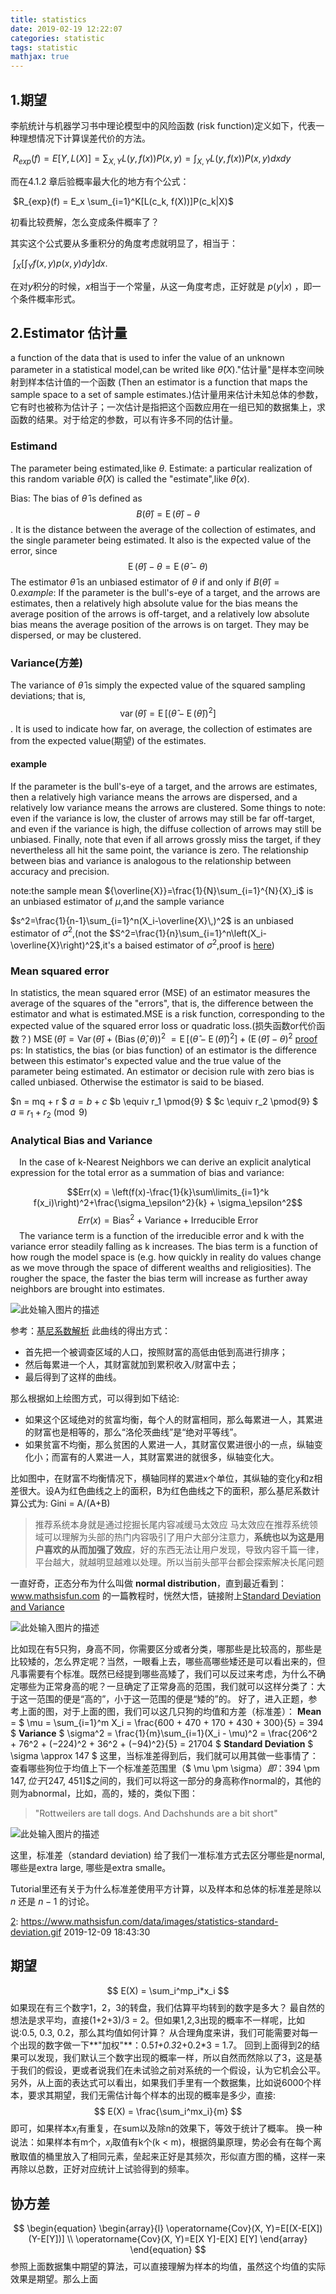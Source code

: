 ```yaml
---
title: statistics
date: 2019-02-19 12:22:07
categories: statistic
tags: statistic
mathjax: true
---
```

## 1.期望

李航统计与机器学习书中理论模型中的风险函数 (risk function)定义如下，代表一种理想情况下计算误差代价的方法。

​              $R_{exp}(f) = E[Y, L(X)] = \sum_{X,Y}L(y, f(x))P(x, y) = \int_{X,Y}L(y,f(x))P(x,y)dxdy$

而在4.1.2 章后验概率最大化的地方有个公式：

​               $R_{exp}(f) = E_x \sum_{i=1}^K[L(c_k, f(X))]P(c_k|X)$

初看比较费解，怎么变成条件概率了？

<!-- more -->

其实这个公式要从多重积分的角度考虑就明显了，相当于：

​                             $\int_X[\int_Y f(x,y)p(x,y)dy]dx$.

在对$y$积分的时候，$x$相当于一个常量，从这一角度考虑，正好就是 $p(y|x)$ ，即一个条件概率形式。

## 2.Estimator 估计量

 a function of the data that is used to infer the value of an unknown parameter in a statistical model,can be writed like $\hat{\theta}(X)$."估计量"是样本空间映射到样本估计值的一个函数 (Then an estimator is a function that maps the sample space to a set of sample estimates.)估计量用来估计未知总体的参数，它有时也被称为估计子；一次估计是指把这个函数应用在一组已知的数据集上，求函数的结果。对于给定的参数，可以有许多不同的估计量。

### Estimand

 The parameter being estimated,like $\theta$.
 Estimate: a particular realization of this random variable $\hat{\theta}(X)$  is called the "estimate",like $\hat{\theta}(x)$.

Bias: The bias of $\widehat{\theta}$ is defined as $$B(\widehat{ \theta }) = \operatorname{ E }(\widehat{ \theta }) - \theta$$.
It is the distance between the average of the collection of estimates, and the single parameter being estimated. It also is the expected value of the error, since
$$\operatorname{E}(\widehat{\theta}) - \theta = \operatorname{E}(\widehat{ \theta } - \theta)$$
The estimator $\widehat{\theta}$ is an unbiased estimator of  $\theta$  if and only if $B(\widehat{ \theta }) = 0$.*example*: If the parameter is the bull's-eye of a target, and the arrows are estimates, then a relatively high absolute value for the bias means the average position of the arrows is off-target, and a relatively low absolute bias means the average position of the arrows is on target. They may be dispersed, or may be clustered.

### Variance(方差)

 The variance of $\widehat{\theta}$ is simply the expected value of the squared sampling deviations; that is, $$\operatorname{var}(\widehat{ \theta }) = \operatorname{E}[(\widehat{ \theta } - \operatorname{E}(\widehat{\theta}) )^2]$$. It is used to indicate how far, on average, the collection of estimates are from the expected value(期望) of the estimates.

#### example

If the parameter is the bull's-eye of a target, and the arrows are estimates, then a relatively high variance means the arrows are dispersed, and a relatively low variance means the arrows are clustered. Some things to note: even if the variance is low, the cluster of arrows may still be far off-target, and even if the variance is high, the diffuse collection of arrows may still be unbiased. Finally, note that even if all arrows grossly miss the target, if they nevertheless all hit the same point, the variance is zero.
The relationship between bias and variance is analogous to the relationship between accuracy and precision.

 note:the sample mean ${\overline{X}}=\frac{1}{N}\sum_{i=1}^{N}{X}_i$ is an unbiased estimator of $μ$,and the sample variance

$s^2=\frac{1}{n-1}\sum_{i=1}^n(X_i-\overline{X}\,)^2$ is an unbiased estimator of $σ^2$,(not the
$S^2=\frac{1}{n}\sum_{i=1}^n\left(X_i-\overline{X}\right)^2$,it's a baised estimator of $σ^2$,proof is [here][1])

### Mean squared error

In statistics, the mean squared error (MSE) of an estimator measures the average of the squares of the "errors", that is, the difference between the estimator and what is estimated.MSE is a risk function, corresponding to the expected value of the squared error loss or quadratic loss.(损失函数or代价函数？)
$\operatorname{MSE}(\hat{\theta})=\operatorname{Var}(\hat{\theta})+ \left(\operatorname{Bias}(\hat{\theta},\theta)\right)^2$
$=\operatorname{E}[(\widehat{\theta} - \operatorname{E}(\widehat{\theta}) )^2]+ {\left( \operatorname{E}(\widehat{\theta}) - \theta\right)}^2$
[proof][2]
ps:
In statistics, the bias (or bias function) of an estimator is the difference between this estimator's expected value and the true value of the parameter being estimated. An estimator or decision rule with zero bias is called unbiased. Otherwise the estimator is said to be biased.

$n = mq + r $
$a = b + c$
$b \equiv r_1 \pmod{9} $
$c \equiv r_2 \pmod{9} $
$a \equiv r_1 + r_2\pmod{9}$

### Analytical Bias and Variance

&emsp;In the case of k-Nearest Neighbors we can derive an explicit analytical expression for the total error as a summation of bias and variance:

$$Err(x) = \left(f(x)-\frac{1}{k}\sum\limits_{i=1}^k f(x_i)\right)^2+\frac{\sigma_\epsilon^2}{k} + \sigma_\epsilon^2$$
$$Err(x) = \mathrm{Bias}^2 + \mathrm{Variance} + \mathrm{Irreducible\ Error}$$
&emsp;The variance term is a function of the irreducible error and k with the variance error steadily falling as k increases. The bias term is a function of how rough the model space is (e.g. how quickly in reality do values change as we move through the space of different wealths and religiosities). The rougher the space, the faster the bias term will increase as further away neighbors are brought into estimates.

  [1]: http://upload.wikimedia.org/math/5/5/7/5570b43693f45e8bba75ba5702a8fea5.png
  [2]: http://upload.wikimedia.org/math/b/0/5/b05d66203821b091ba1ea862fe8ee898.png

![此处输入图片的描述][1]

参考：[基尼系数解析](https://zhuanlan.zhihu.com/p/139327267)
此曲线的得出方式：

- 首先把一个被调查区域的人口，按照财富的高低由低到高进行排序；
- 然后每累进一个人，其财富就加到累积收入/财富中去；
- 最后得到了这样的曲线。

那么根据如上绘图方式，可以得到如下结论:

- 如果这个区域绝对的贫富均衡，每个人的财富相同，那么每累进一人，其累进的财富也是相等的，那么“洛伦茨曲线”是“绝对平等线”。
- 如果贫富不均衡，那么贫困的人累进一人，其财富仅累进很小的一点，纵轴变化小；而富有的人累进一人，其财富累进的就很多，纵轴变化大。

比如图中，在财富不均衡情况下，横轴同样的累进x个单位，其纵轴的变化y和z相差很大。设A为红色曲线之上的面积，B为红色曲线之下的面积，那么基尼系数计算公式为:             Gini = A/(A+B)

> 推荐系统本身就是通过挖掘长尾内容减缓马太效应
马太效应在推荐系统领域可以理解为头部的热门内容吸引了用户大部分注意力，**系统也以为这是用户喜欢的从而加强了效应**，好的东西无法让用户发现，导致内容千篇一律，平台越大，就越明显越难以处理。所以当前头部平台都会探索解决长尾问题

一直好奇，正态分布为什么叫做 **normal distribution**，直到最近看到：www.mathsisfun.com 的一篇教程时，恍然大悟，链接附上[Standard Deviation and Variance](https://www.mathsisfun.com/data/standard-deviation.html )

![此处输入图片的描述][1]

比如现在有5只狗，身高不同，你需要区分或者分类，哪那些是比较高的，那些是比较矮的，怎么界定呢？当然，一眼看上去，哪些高哪些矮还是可以看出来的，但凡事需要有个标准。既然已经提到哪些高矮了，我们可以反过来考虑，为什么不确定哪些为正常身高的呢？一旦确定了正常身高的范围，我们就可以这样分类了：大于这一范围的便是“高的”，小于这一范围的便是“矮的”的。
好了，进入正题，参考上面的图，对于上面的图，我们可以这几只狗的均值和方差（标准差）：
**Mean** =
$
\mu = \sum_{i=1}^m X_i = \frac{600 + 470 + 170 + 430 + 300}{5} = 394
$
**Variance**
$
\sigma^2 = \frac{1}{m}\sum_{i=1}(X_i - \mu)^2 = \frac{206^2 + 76^2 + (−224)^2 + 36^2 + (−94)^2}{5} = 21704
$
**Standard Deviation**
$
\sigma \approx 147
$
这里，当标准差得到后，我们就可以用其做一些事情了：查看哪些狗位于均值上下一个标准差范围里（$ \mu \pm \sigma$）即：$394 \pm 147$, 位于$[247, 451]$之间的，我们可以将这一部分的身高称作normal的，其他的则为abnormal，比如，高的，矮的，类似下图：
> "Rottweilers are tall dogs. And Dachshunds are a bit short"

![此处输入图片的描述][2]

这里，标准差（standard deviation) 给了我们一准标准方式去区分哪些是normal, 哪些是extra large, 哪些是extra smalle。

Tutorial里还有关于为什么标准差使用平方计算，以及样本和总体的标准差是除以 $n$ 还是 $n-1$ 的讨论。

  [2]: <https://www.mathsisfun.com/data/images/statistics-standard-deviation.gif> 2019-12-09 18:43:30

## 期望

$$
E(X) = \sum_i^mp_i*x_i
$$
如果现在有三个数字1，2，3的转盘，我们估算平均转到的数字是多大？
最自然的想法是求平均，直接(1+2+3)/3 = 2。但如果1,2,3出现的概率不一样呢，比如说:0.5, 0.3, 0.2，那么其均值如何计算？
从合理角度来讲，我们可能需要对每一个出现的数字做一下**"加权"**：0.5*1+0.3*2+0.2*3 = 1.7。
回到上面得到2的结果可以发现，我们默认三个数字出现的概率一样，所以自然而然除以了3，这是基于我们的假设，更或者说我们在未试验之前对系统的一个假设，认为它机会公平。
另外，从上面的表达式可以看出，如果我们手里有一个数据集，比如说6000个样本，要求其期望，我们无需估计每个样本的出现的概率是多少，直接:
$$
E(X) = \frac{\sum_i^mx_i}{m}
$$
即可，如果样本$x_i$有重复，在sum以及除n的效果下，等效于统计了概率。
换一种说法：如果样本有m个，$x_i$取值有k个(k < m)，根据鸽巢原理，势必会有在每个离散取值的桶里放入了相同元素，垒起来正好是其频次，形似直方图的桶，这样一来再除以总数，正好对应统计上试验得到的频率。

## 协方差

$$
\begin{equation}
\begin{array}{l}
\operatorname{Cov}(X, Y)=E[(X-E[X])(Y-E[Y])] \\
\operatorname{Cov}(X, Y)=E[X Y]-E[X] E[Y]
\end{array}
\end{equation}
$$
参照上面数据集中期望的算法，可以直接理解为样本的均值，虽然这个均值的实际效果是期望。那么上面

